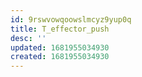 ```yaml
---
id: 9rswvowqoowslmcyz9yup0q
title: T_effector_push
desc: ''
updated: 1681955034930
created: 1681955034930
---
```

